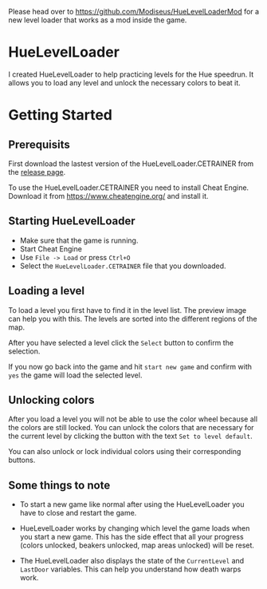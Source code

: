 Please head over to https://github.com/Modiseus/HueLevelLoaderMod for a new level loader that works as a mod inside the game.

# HueLevelLoader
I created HueLevelLoader to help practicing levels for the Hue speedrun.
It allows you to load any level and unlock the necessary colors to beat it.
# Getting Started

## Prerequisits

First download the lastest version of the HueLevelLoader.CETRAINER from the [release page](https://github.com/Modiseus/HueLevelLoader/releases/latest).

To use the HueLevelLoader.CETRAINER you need to install Cheat Engine.
Download it from https://www.cheatengine.org/ and install it.

## Starting HueLevelLoader

* Make sure that the game is running.
* Start Cheat Engine
* Use `File -> Load` or press `Ctrl+O`
* Select the `HueLevelLoader.CETRAINER` file that you downloaded.

## Loading a level

To load a level you first have to find it in the level list. The preview image can help you with this. The levels are sorted into the different regions of the map.

After you have selected a level click the `Select` button to confirm the selection.

If you now go back into the game and hit `start new game` and confirm with `yes` the game will load the selected level.

## Unlocking colors

After you load a level you will not be able to use the color wheel because all the colors are still locked. You can unlock the colors that are necessary for the current level by clicking the button with the text `Set to level default`.

You can also unlock or lock individual colors using their corresponding buttons.

## Some things to note 

* To start a new game like normal after using the HueLevelLoader you have to close and restart the game.

* HueLevelLoader works by changing which level the game loads when you start a new game. This has the side effect that all your progress (colors unlocked, beakers unlocked, map areas unlocked) will be reset.

* The HueLevelLoader also displays the state of the `CurrentLevel` and `LastDoor` variables. This can help you understand how death warps work.
